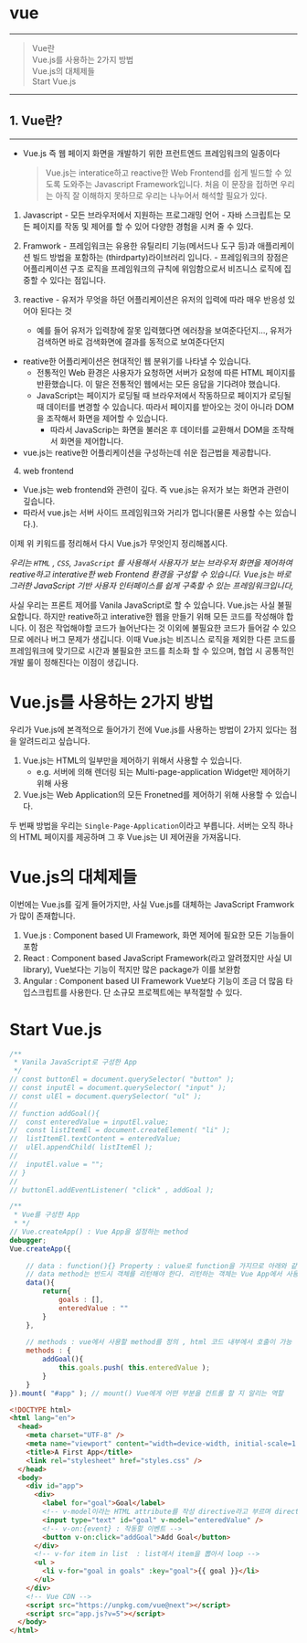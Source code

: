 # vue

------------
>  Vue란   
>  Vue.js를 사용하는 2가지 방법   
>  Vue.js의 대체제들   
>  Start Vue.js   
------------
## 1. Vue란?
------------
  * Vue.js 즉 웹 페이지 화면을 개발하기 위한 프런트엔드 프레임워크의 일종이다
    >Vue.js는 interatice하고 reactive한 Web Frontend를 쉽게 빌드할 수 있도록 도와주는 Javascript Framework입니다.
  처음 이 문장을 접하면 우리는 아직 잘 이해하지 못하므로 우리는 나누어서 해석할 필요가 있다.
  1. Javascript
    - 모든 브라우저에서 지원하는 프로그래밍 언어
    - 자바 스크립트는 모든 페이지를 작동 및 제어를 할 수 있어 다양한 경험을 시켜 줄 수 있다.
  
  2. Framwork
    - 프레임워크는 유용한 유틸리티 기능(메서드나 도구 등)과 애플리케이션 빌드 방법을 포함하는 (thirdparty)라이브러리 입니다.
    - 프레임워크의 장점은 어플리케이션 구조 로직을 프레임워크의 규칙에 위임함으로서 비즈니스 로직에 집중할 수 있다는 점입니다.
  3. reactive
    - 유저가 무엇을 하던 어플리케이션은 유저의 입력에 따라 매우 반응성 있어야 된다는 것
      - 예를 들어 유저가 입력창에 잘못 입력했다면 에러창을 보여준다던지..., 유저가 검색하면 바로 검색화면에 결과를 동적으로 보여준다던지
   - reative한 어플리케이션은 현대적인 웹 분위기를 나타낼 수 있습니다.
     - 전통적인 Web 환경은 사용자가 요청하면 서버가 요청에 따른 HTML 페이지를 반환했습니다.  이 말은 전통적인 웹에서는 모든 응답을 기다려야 했습니다.
     - JavaScript는 페이지가 로딩될 때 브라우저에서 작동하므로 페이지가 로딩될 때 데이터를 변경할 수 있습니다. 따라서 페이지를 받아오는 것이 아니라 DOM을 조작해서 화면을 제어할 수 있습니다. 
       - 따라서 JavaScrip는 화면을 불러온 후 데이터를 교환해서 DOM을 조작해서 화면을 제어합니다.
   - vue.js는 reative한 어플리케이션을 구성하는데 쉬운 접근법을 제공합니다.
 4. web frontend
   - Vue.js는 web frontend와 관련이 깊다. 즉 vue.js는 유저가 보는 화면과 관련이 깊습니다.
   - 따라서 vue.js는 서버 사이드 프레임워크와 거리가 멉니다(물론 사용할 수는 있습니다.).

이제 위 키워드를 정리해서 다시 Vue.js가 무엇인지 정리해봅시다.

*우리는 `HTML` , `CSS`, `JavaScript` 를 사용해서 사용자가 보는 브라우저 화면을 제어하여 reative하고 interative한 web Frontend 환경을 구성할 수 있습니다. Vue.js는 바로 그러한 JavaScript  기반 사용자 인터페이스를 쉽게 구축할 수 있는 프레임워크입니다,*

사실 우리는 프론트 제어를 Vanila JavaScript로 할 수 있습니다. Vue.js는 사실 불필요합니다. 하지만 reative하고 interative한 웹을 만들기 위해 모든 코드를 작성해야 합니다. 이 점은 작업해야할 코드가 늘어난다는 것 이외에 불필요한 코드가 들어갈 수 있으므로 에러나 버그 문제가 생깁니다. 이때 Vue.js는 비즈니스 로직을 제외한 다른 코드를 프레임워크에 맞기므로 시간과 불필요한 코드를 최소화 할 수 있으며, 협업 시 공통적인 개발 룰이 정해진다는 이점이 생깁니다.

# Vue.js를 사용하는 2가지 방법

우리가 Vue.js에 본격적으로 들어가기 전에 Vue.js를 사용하는 방법이 2가지 있다는 점을 알려드리고 싶습니다.

1. Vue.js는 HTML의 일부만을 제어하기 위해서 사용할 수 있습니다.
   - e.g. 서버에 의해 렌더링 되는 Multi-page-application Widget만 제어하기 위해 사용
2. Vue.js는 Web Application의 모든 Fronetned를 제어하기 위해 사용할 수 있습니다.

두 번째 방법을 우리는 `Single-Page-Application`이라고 부릅니다. 서버는 오직 하나의 HTML 페이지를 제공하며 그 후 Vue.js는 UI 제어권을 가져옵니다.
  

# Vue.js의 대체제들

이번에는 Vue.js를 깊게 들어가지만, 사실 Vue.js를 대체하는 JavaScript Framwork가 많이 존재합니다.

1. Vue.js : Component based UI Framework, 화면 제어에 필요한 모든 기능들이 포함
2. React : Component based JavaScript Framework(라고 알려졌지만 사실 UI library), Vue보다는 기능이 적지만 많은 package가 이를 보완함
3. Angular : Component based UI Framework Vue보다 기능이 조금 더 많음 타입스크립트를 사용한다. 단 소규모 프로젝트에는 부적절할 수 있다.

# Start Vue.js

```javascript
/**
 * Vanila JavaScript로 구성한 App
 */
// const buttonEl = document.querySelector( "button" );
// const inputEl = document.querySelector( "input" );
// const ulEl = document.querySelector( "ul" );
//
// function addGoal(){
// 	const enteredValue = inputEl.value;
// 	const listItemEl = document.createElement( "li" );
// 	listItemEl.textContent = enteredValue;
// 	ulEl.appendChild( listItemEl );
//
// 	inputEl.value = "";
// }
//
// buttonEl.addEventListener( "click" , addGoal );

/**
 * Vue를 구성한 App
 * */
// Vue.createApp() : Vue App을 설정하는 method
debugger;
Vue.createApp({
	
	// data : function(){} Property : value로 function을 가지므로 아래와 같이 사용할 수 있다.
	// data method는 반드시 객체를 리턴해야 한다. 리턴하는 객체는 Vue App에서 사용하는 데이터를 정의한다.
	data(){
		return{
			goals : [],
			enteredValue : ""
		}
	},
	
	// methods : vue에서 사용할 method를 정의 , html 코드 내부에서 호출이 가능
	methods : {
		addGoal(){
			this.goals.push( this.enteredValue );
		}
	}
}).mount( "#app" ); // mount() Vue에게 어떤 부분을 컨트롤 할 지 알리는 역할
```

```html
<!DOCTYPE html>
<html lang="en">
  <head>
    <meta charset="UTF-8" />
    <meta name="viewport" content="width=device-width, initial-scale=1.0" />
    <title>A First App</title>
    <link rel="stylesheet" href="styles.css" />
  </head>
  <body>
    <div id="app">
      <div>
        <label for="goal">Goal</label>
	    <!-- v-model이라는 HTML attribute를 작성 directive라고 부르며 directive는 HTML에서 지원하지 않으며 오직 vue만이 읽을 수 있음-->
        <input type="text" id="goal" v-model="enteredValue" />
	    <!-- v-on:{event} : 작동할 이벤트 -->
        <button v-on:click="addGoal">Add Goal</button>
      </div>
	  <!-- v-for item in list  : list에서 item을 뽑아서 loop -->
      <ul >
        <li v-for="goal in goals" :key="goal">{{ goal }}</li>
      </ul>
    </div>
    <!-- Vue CDN -->
    <script src="https://unpkg.com/vue@next"></script>
    <script src="app.js?v=5"></script>
  </body>
</html>

```

  
